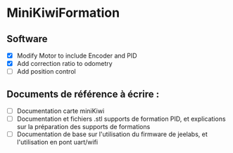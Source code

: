 # MiniKiwiFormation

## Software
- [x] Modify Motor to include Encoder and PID
- [x] Add correction ratio to odometry
- [ ] Add position control

## Documents de référence à écrire :
- [ ] Documentation carte miniKiwi
- [ ] Documentation et fichiers .stl supports de formation PID, et explications sur la préparation des supports de formations
- [ ] Documentation de base sur l'utilisation du firmware de jeelabs, et l'utilisation en pont uart/wifi
